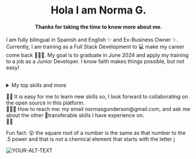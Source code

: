 <h1 align="center"> Hola I am Norma G. </h2>
<h4 align="center">Thanks for taking the time to know more about me.</h4>
<p>I am fully bilingual in Spanish and English ✨ and Ex-Business Owner ✨. Currently, I am training as a Full Stack Development to 💻 make my career come back 👩🏻‍🎓. My goal is to graduate in June 2024 and apply my training to a job as a Junior Developer. I know faith makes things possible, but not easy!</p>
<br />
<details color: "red">
<summary>My top skills and more</summary>

| Rank | THING-TO-RANK |
|-----:|---------------|
|   -  |  React        |
|   1  |  JS           |
|   2  |  HTML         |
|   3  |  CSS          |
| next |  Redux        |

<svg role="img" viewBox="0 0 24 24" xmlns="http://www.w3.org/2000/svg"><title>CSS3</title><path d="M1.5 0h21l-1.91 21.563L11.977 24l-8.565-2.438L1.5 0zm17.09 4.413L5.41 4.41l.213 2.622 10.125.002-.255 2.716h-6.64l.24 2.573h6.182l-.366 3.523-2.91.804-2.956-.81-.188-2.11h-2.61l.29 3.855L12 19.288l5.373-1.53L18.59 4.414z"/></svg>

</details>
<p>
👨‍💻 It is easy for me to learn new skills so, I look forward to collaborating on the open source in this platform. <br />
🙈🙉🙊 How to reach me: my email normasgunderson@gmail.com, and ask me about the other 🦎transferable skills I have experience on. <br /> 🧘‍♂️ 

Fun fact: 😮 the square root of a number is the same as that number to the .5 power and that is not a chemical element that starts with the letter j <br />
</p>

<!--
**HolaWorldWideWeb/HolaWorldWideWeb** is a  _special_ ✨ repository because its `README.md` (this file) appears on your GitHub profile.

Here are some ideas to get you started:

-->

<picture>
 <source media="(prefers-color-scheme: dark)" srcset="YOUR-DARKMODE-IMAGE">
 <source media="(prefers-color-scheme: light)" srcset="YOUR-LIGHTMODE-IMAGE">
 <img alt="YOUR-ALT-TEXT" src="YOUR-DEFAULT-IMAGE">
</picture>

